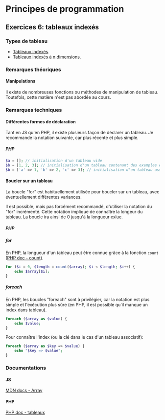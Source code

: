 # Principes de programmation

## Exercices 6: tableaux indexés

### Types de tableau

 - [Tableaux indexés](./d1/).
 - [Tableaux indexés à n dimensions](./dn/).

### Remarques théoriques

#### Manipulations

Il existe de nombreuses fonctions ou méthodes de manipulation de tableau. Toutefois, cette matière n'est pas abordée au cours.

### Remarques techniques

#### Différentes formes de déclaration

Tant en JS qu'en PHP, il existe plusieurs façon de déclarer un tableau. Je recommande la notation suivante, car plus récente et plus simple.

##### PHP

```php
$a = []; // initialisation d'un tableau vide
$b = [1, 2, 3]; // initialisation d'un tableau contenant des exemples de valeurs (entiers) indexées
$b = ['a' => 1, 'b' => 2, 'c' => 3]; // initialisation d'un tableau associatif contenant des exemples de valeurs (entiers) associées à des clés
```

#### Boucler sur un tableau

La boucle "for" est habituellement utilisée pour boucler sur un tableau, avec éventuellement différentes variances.

Il est possible, mais pas forcément recommandé, d'utiliser la notation du "for" incrémenté. Cette notation implique de connaître la longeur du tableau. La boucle ira ainsi de 0 jusqu'à la longueur exlue.

##### PHP

##### for

En PHP, la longueur d'un tableau peut être connue grâce à la fonction `count` ([PHP doc - count](https://www.php.net/manual/fr/function.count.php)).

```php
for ($i = 0, $length = count($array); $i < $length; $i++) {
    echo $array[$i];
}
```

##### foreach

En PHP, les boucles "foreach" sont à privilégier, car la notation est plus simple et l'exécution plus sûre (en PHP, il est possible qu'il manque un index dans tableau).

```php
foreach ($array as $value) {
    echo $value;
}
```
Pour connaître l'index (ou la clé dans le cas d'un tableau associatif):

```php
foreach ($array as $key => $value) {
    echo "$key => $value";
}
```

### Documentations

#### JS

[MDN docs - Array](https://developer.mozilla.org/fr/docs/Web/JavaScript/Reference/Global_Objects/Array)

#### PHP

[PHP doc - tableaux](https://www.php.net/manual/fr/language.types.array.php)

